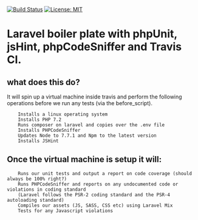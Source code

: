 [![Build Status](https://travis-ci.org/techbin/laravel-boliterplate.svg?branch=master)](https://travis-ci.org/techbin/laravel-boliterplate) [![License: MIT](https://img.shields.io/badge/License-MIT-yellow.svg)](https://opensource.org/licenses/MIT)

# Laravel boiler plate with phpUnit, jsHint, phpCodeSniffer and Travis CI.

## what does this do?
It will spin up a virtual machine inside travis and perform the following operations before we run any tests (via the before_script).

        Installs a linux operating system
        Installs PHP 7.2
        Runs composer on laravel and copies over the .env file
        Installs PHPCodeSniffer
        Updates Node to 7.7.1 and Npm to the latest version
        Installs JSHint
## Once the virtual machine is setup it will:

        Runs our unit tests and output a report on code coverage (should always be 100% right?)
        Runs PHPCodeSniffer and reports on any undocumented code or violations in coding standard 
        (Laravel follows the PSR-2 coding standard and the PSR-4 autoloading standard)
        Compiles our assets (JS, SASS, CSS etc) using Laravel Mix
        Tests for any Javascript violations

